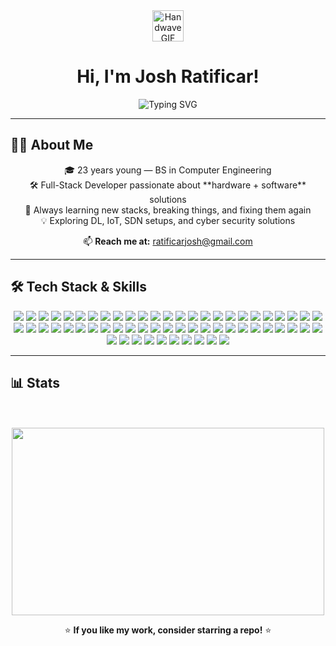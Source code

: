 <div align="center">
  <img src="https://github.com/user-attachments/assets/abdae8fe-bac1-43bd-8223-77312a4f6cf5" height="50px" width="50px" alt="Handwave GIF" />
  <h1>Hi, I'm Josh Ratificar!</h1>
</div>

<p align="center">
  <img src="https://readme-typing-svg.demolab.com?font=Fira+Code&size=28&pause=1500&color=FF6F61&center=true&vCenter=true&width=1050&lines=Hi!+I'm+Josh+Ratificar.;Software+Engineer+%7C+Computer+Engineer.;Hopefully+your+favorite+partner+if+not+the+most+guapo+in+tech.;Just+kidding...+or+am+I%3F;I+build+impactful+hardware+%26+digital+solutions.;Let's+collaborate+and+make+cool+stuff+happen!" alt="Typing SVG" />
</p>



---

## 👨‍💻 About Me  
<p align="center">
🎓 23 years young — BS in Computer Engineering  
<br>🛠 Full-Stack Developer passionate about **hardware + software** solutions  
<br>🚀 Always learning new stacks, breaking things, and fixing them again  
<br>💡 Exploring DL, IoT, SDN setups, and cyber security solutions  
</p>

<p align="center">
📫 <strong>Reach me at:</strong> <a href="mailto:ratificarjosh@gmail.com">ratificarjosh@gmail.com</a>
</p>

---

## 🛠️ Tech Stack & Skills  

<p align="center">

<!-- Languages -->
<img src="https://img.shields.io/badge/C++-00599C?style=for-the-badge&logo=cplusplus&logoColor=white" />
<img src="https://img.shields.io/badge/C-283593?style=for-the-badge&logo=c&logoColor=white" />
<img src="https://img.shields.io/badge/Go-00ADD8?style=for-the-badge&logo=go&logoColor=white" />
<img src="https://img.shields.io/badge/Java-ED8B00?style=for-the-badge&logo=java&logoColor=white" />
<img src="https://img.shields.io/badge/C%23-239120?style=for-the-badge&logo=c-sharp&logoColor=white" />
<img src="https://img.shields.io/badge/Python-3776AB?style=for-the-badge&logo=python&logoColor=white" />
<img src="https://img.shields.io/badge/JavaScript-F7DF1E?style=for-the-badge&logo=javascript&logoColor=black" />
<img src="https://img.shields.io/badge/TypeScript-007ACC?style=for-the-badge&logo=typescript&logoColor=white" />
<img src="https://img.shields.io/badge/PHP-777BB4?style=for-the-badge&logo=php&logoColor=white" />
<img src="https://img.shields.io/badge/PowerShell-5391FE?style=for-the-badge&logo=powershell&logoColor=white" />

<!-- Frontend -->
<img src="https://img.shields.io/badge/HTML5-E34F26?style=for-the-badge&logo=html5&logoColor=white" />
<img src="https://img.shields.io/badge/CSS3-1572B6?style=for-the-badge&logo=css3&logoColor=white" />
<img src="https://img.shields.io/badge/React-61DAFB?style=for-the-badge&logo=react&logoColor=black" />
<img src="https://img.shields.io/badge/Next.js-000000?style=for-the-badge&logo=nextdotjs&logoColor=white" />
<img src="https://img.shields.io/badge/Tailwind_CSS-38B2AC?style=for-the-badge&logo=tailwind-css&logoColor=white" />
<img src="https://img.shields.io/badge/Three.js-000000?style=for-the-badge&logo=three.js&logoColor=white" />
<img src="https://img.shields.io/badge/Framer_Motion-0055FF?style=for-the-badge&logo=framer&logoColor=white" />
<img src="https://img.shields.io/badge/Redux_Toolkit-764ABC?style=for-the-badge&logo=redux&logoColor=white" />
<img src="https://img.shields.io/badge/Valtio-FF4081?style=for-the-badge&logo=react&logoColor=white" />

<!-- Backend -->
<img src="https://img.shields.io/badge/Node.js-339933?style=for-the-badge&logo=nodedotjs&logoColor=white" />
<img src="https://img.shields.io/badge/Express.js-000000?style=for-the-badge&logo=express&logoColor=white" />
<img src="https://img.shields.io/badge/FastAPI-009688?style=for-the-badge&logo=fastapi&logoColor=white" />
<img src="https://img.shields.io/badge/Flask-000000?style=for-the-badge&logo=flask&logoColor=white" />
<img src="https://img.shields.io/badge/Apache-D22128?style=for-the-badge&logo=apache&logoColor=white" />
<!-- Libraries -->
<img src="https://img.shields.io/badge/BeautifulSoup-3E7E8C?style=for-the-badge&logo=python&logoColor=white" />
<!-- Databases -->
<img src="https://img.shields.io/badge/PostgreSQL-4169E1?style=for-the-badge&logo=postgresql&logoColor=white" />
<img src="https://img.shields.io/badge/SQLite-003B57?style=for-the-badge&logo=sqlite&logoColor=white" />
<img src="https://img.shields.io/badge/Supabase-3ECF8E?style=for-the-badge&logo=supabase&logoColor=white" />
<img src="https://img.shields.io/badge/Redis-DC382D?style=for-the-badge&logo=redis&logoColor=white" />
<img src="https://img.shields.io/badge/Prisma-2D3748?style=for-the-badge&logo=prisma&logoColor=white" />

<!-- Tools & DevOps -->
<img src="https://img.shields.io/badge/Docker-2496ED?style=for-the-badge&logo=docker&logoColor=white" />
<img src="https://img.shields.io/badge/Linux-FCC624?style=for-the-badge&logo=linux&logoColor=black" />
<img src="https://img.shields.io/badge/Windows-0078D6?style=for-the-badge&logo=windows&logoColor=white" />
<img src="https://img.shields.io/badge/Git-F05032?style=for-the-badge&logo=git&logoColor=white" />
<img src="https://img.shields.io/badge/GitHub-181717?style=for-the-badge&logo=github&logoColor=white" />
<img src="https://img.shields.io/badge/Postman-FF6C37?style=for-the-badge&logo=postman&logoColor=white" />
<img src="https://img.shields.io/badge/Vite-646CFF?style=for-the-badge&logo=vite&logoColor=white" />
<img src="https://img.shields.io/badge/Eclipse-2C2255?style=for-the-badge&logo=eclipse&logoColor=white" />
<img src="https://img.shields.io/badge/Firebase-FFCA28?style=for-the-badge&logo=firebase&logoColor=black" />

<!-- Hardware -->
<img src="https://img.shields.io/badge/Arduino-00979D?style=for-the-badge&logo=arduino&logoColor=white" />
<img src="https://img.shields.io/badge/Raspberry_Pi-A22846?style=for-the-badge&logo=raspberrypi&logoColor=white" />
<img src="https://img.shields.io/badge/Verilog-555555?style=for-the-badge" />
<img src="https://img.shields.io/badge/HDL-FF5722?style=for-the-badge" />
<img src="https://img.shields.io/badge/8086_Assembly-607D8B?style=for-the-badge" />

<!-- AI/ML -->
<img src="https://img.shields.io/badge/TensorFlow-FF6F00?style=for-the-badge&logo=tensorflow&logoColor=white" />
<img src="https://img.shields.io/badge/Scikit--Learn-F7931E?style=for-the-badge&logo=scikit-learn&logoColor=white" />
<img src="https://img.shields.io/badge/YOLO-000000?style=for-the-badge" />
<img src="https://img.shields.io/badge/Roboflow-00BFFF?style=for-the-badge" />
<img src="https://img.shields.io/badge/Google_Colab-F9AB00?style=for-the-badge&logo=googlecolab&logoColor=white" />
<img src="https://img.shields.io/badge/OpenCV-5C3EE8?style=for-the-badge&logo=opencv&logoColor=white" />

<!-- Design / Productivity -->
<img src="https://img.shields.io/badge/Figma-F24E1E?style=for-the-badge&logo=figma&logoColor=white" />
<img src="https://img.shields.io/badge/Notion-000000?style=for-the-badge&logo=notion&logoColor=white" />
<img src="https://img.shields.io/badge/Canva-00C4CC?style=for-the-badge&logo=canva&logoColor=white" />
<img src="https://img.shields.io/badge/Excel-217346?style=for-the-badge&logo=microsoftexcel&logoColor=white" />
<img src="https://img.shields.io/badge/Microsoft_365-217346?style=for-the-badge&logo=microsoft&logoColor=white" />
<img src="https://img.shields.io/badge/Power_Apps-742774?style=for-the-badge&logo=powerapps&logoColor=white" />
<img src="https://img.shields.io/badge/SharePoint-0078D4?style=for-the-badge&logo=microsoft-sharepoint&logoColor=white" />
<img src="https://img.shields.io/badge/Power_BI-F2C811?style=for-the-badge&logo=powerbi&logoColor=black" />
<img src="https://img.shields.io/badge/Power_Automate-0066FF?style=for-the-badge&logo=power-automate&logoColor=white" />
<img src="https://img.shields.io/badge/Google_Drive-4285F4?style=for-the-badge&logo=googledrive&logoColor=white" />




</p>

</p>

---

## 📊 Stats  

<p align="center">
  <a href="https://www.codewars.com/users/not-joosh" target="_blank">
<!--     <img src="https://github.r2v.ch/codewars?user=not-joosh&name=true&top_languages=true&stroke=%23b362ff&theme=gradient_purple_dark" alt="Codewars badge" /> -->
  </a>
  <br><br>
  <img src="https://github-readme-stats.vercel.app/api/top-langs/?username=not-joosh&layout=compact&langs_count=20&theme=radical&hide_border=true" height="300" width="500"/>
</p>

<p align="center">⭐ <strong>If you like my work, consider starring a repo!</strong> ⭐</p>
